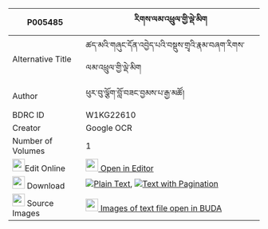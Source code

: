 |P005485|རིགས་ལམ་འཕྲུལ་གྱི་ལྡེ་མིག 
| --- | --- 
|Alternative Title |ཚད་མའི་གཞུང་དོན་འབྱེད་པའི་བསྡུས་གྲྭའི་རྣམ་བཞག་རིགས་ལམ་འཕྲུལ་གྱི་ལྡེ་མིག
|Author| ཕུར་བུ་ལྕོག་བློ་བཟང་བྱམས་པ་རྒྱ་མཚོ།
|BDRC ID | W1KG22610
|Creator | Google OCR
|Number of Volumes| 1
|<img width="25" src="https://img.icons8.com/color/25/000000/edit-property.png">Edit Online| [<img width="25" src="https://avatars.githubusercontent.com/u/45091458?s=200&v=4"> Open in Editor](http://editor.openpecha.org/P005485)
|<img width="25" src="https://img.icons8.com/fluent/48/000000/download-2.png"/>  Download | [![](https://img.icons8.com/color/20/000000/txt.png)Plain Text](https://github.com/Openpecha/P005485/releases/download/v1/riklam_trul_gyi_demik_plain_P005485.zip), [![](https://img.icons8.com/color/20/000000/txt.png)Text with Pagination](https://github.com/Openpecha/P005485/releases/download/v1/riklam_trul_gyi_demik_pages_P005485.zip)
|<img width="25" src="https://img.icons8.com/plasticine/100/000000/pictures-folder.png"/>  Source Images | [<img width="25" src="https://library.bdrc.io/icons/BUDA-small.svg"> Images of text file open in BUDA](https://library.bdrc.io/show/bdr:W1KG22610)